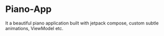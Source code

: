 # Piano-App
It a beautiful piano application built with jetpack compose, custom subtle animations, ViewModel etc.
